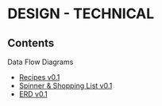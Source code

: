 # DESIGN - TECHNICAL

## Contents

Data Flow Diagrams
- [Recipes v0.1](dfd-recipes-v01.drawio.png)
- [Spinner & Shopping List v0.1](dfd-spinlist-v01.drawio.png)
- [ERD v0.1](erd-v01.drawio.png)

